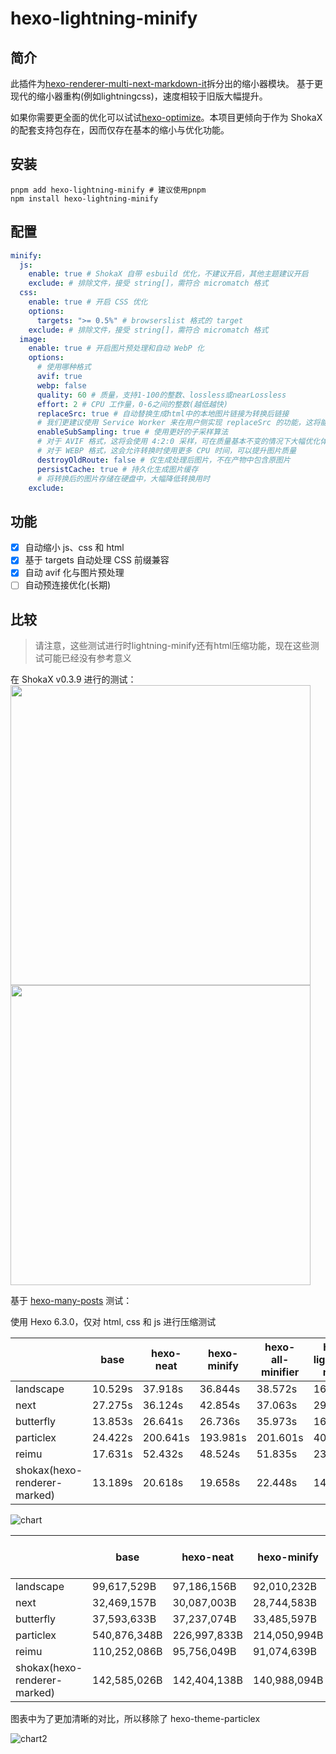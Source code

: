 # hexo-lightning-minify

## 简介

此插件为[hexo-renderer-multi-next-markdown-it](https://github.com/theme-shoka-x/hexo-renderer-multi-next-markdown-it)拆分出的缩小器模块。
基于更现代的缩小器重构(例如lightningcss)，速度相较于旧版大幅提升。

如果你需要更全面的优化可以试试[hexo-optimize](https://github.com/next-theme/hexo-optimize)。本项目更倾向于作为 ShokaX 的配套支持包存在，因而仅存在基本的缩小与优化功能。

## 安装

```shell
pnpm add hexo-lightning-minify # 建议使用pnpm
npm install hexo-lightning-minify
```

## 配置

```yaml
minify:
  js:
    enable: true # ShokaX 自带 esbuild 优化，不建议开启，其他主题建议开启
    exclude: # 排除文件，接受 string[]，需符合 micromatch 格式
  css:
    enable: true # 开启 CSS 优化
    options:
      targets: ">= 0.5%" # browserslist 格式的 target
    exclude: # 排除文件，接受 string[]，需符合 micromatch 格式
  image:
    enable: true # 开启图片预处理和自动 WebP 化
    options:
      # 使用哪种格式
      avif: true
      webp: false
      quality: 60 # 质量，支持1-100的整数、lossless或nearLossless
      effort: 2 # CPU 工作量，0-6之间的整数(越低越快)
      replaceSrc: true # 自动替换生成html中的本地图片链接为转换后链接
      # 我们更建议使用 Service Worker 来在用户侧实现 replaceSrc 的功能，这将能够以一种侵入式更小的方式实现链接替换
      enableSubSampling: true # 使用更好的子采样算法
      # 对于 AVIF 格式，这将会使用 4:2:0 采样，可在质量基本不变的情况下大幅优化体积，如果关闭则为 4:4:4 采样，
      # 对于 WEBP 格式，这会允许转换时使用更多 CPU 时间，可以提升图片质量
      destroyOldRoute: false # 仅生成处理后图片，不在产物中包含原图片
      persistCache: true # 持久化生成图片缓存
      # 将转换后的图片存储在硬盘中，大幅降低转换用时
    exclude:
```

## 功能

- [x] 自动缩小 js、css 和 html
- [x] 基于 targets 自动处理 CSS 前缀兼容
- [x] 自动 avif 化与图片预处理
- [ ] 自动预连接优化(长期)

## 比较
> 请注意，这些测试进行时lightning-minify还有html压缩功能，现在这些测试可能已经没有参考意义

在 ShokaX v0.3.9 进行的测试： \
<img src="https://github.com/theme-shoka-x/hexo-lightning-minify/assets/92242020/35a79034-28e2-461d-ac73-e74745b92f4d" width="480px">
<img src="https://github.com/theme-shoka-x/hexo-lightning-minify/assets/92242020/6a00aabd-c184-4488-ba12-5ad3bafb2848" width="480px">
<br>

基于 [hexo-many-posts](https://github.com/hexojs/hexo-many-posts) 测试：

使用 Hexo 6.3.0，仅对 html, css 和 js 进行压缩测试

|                              | base    | hexo-neat | hexo-minify | hexo-all-minifier | hexo-lightning-minify |
| :--------------------------- | ------- | --------- | ----------- | ----------------- | --------------------- |
| landscape                    | 10.529s | 37.918s   | 36.844s     | 38.572s           | 16.304s               |
| next                         | 27.275s | 36.124s   | 42.854s     | 37.063s           | 29.880s               |
| butterfly                    | 13.853s | 26.641s   | 26.736s     | 35.973s           | 16.796s               |
| particlex                    | 24.422s | 200.641s  | 193.981s    | 201.601s          | 40.478s               |
| reimu                        | 17.631s | 52.432s   | 48.524s     | 51.835s           | 23.938s               |
| shokax(hexo-renderer-marked) | 13.189s | 20.618s   | 19.658s     | 22.448s           | 14.619s               |

![chart](https://github.com/theme-shoka-x/hexo-lightning-minify/assets/92242020/e8f5a5c8-5d34-4899-81ae-20bf892e2231)

|                              | base         | hexo-neat    | hexo-minify  | hexo-all-minifier | hexo-lightning-minify |
| :--------------------------- | ------------ | ------------ | ------------ | ----------------- | --------------------- |
| landscape                    | 99,617,529B  | 97,186,156B  | 92,010,232B  | 97,184,707B       | 88,175,339B           |
| next                         | 32,469,157B  | 30,087,003B  | 28,744,583B  | 30,059,443B       | 28,020,740B           |
| butterfly                    | 37,593,633B  | 37,237,074B  | 33,485,597B  | 34,897,171B       | 35,504,670B           |
| particlex                    | 540,876,348B | 226,997,833B | 214,050,994B | 226,990,791B      | 221,896,130B          |
| reimu                        | 110,252,086B | 95,756,049B  | 91,074,639B  | 95,715,486B       | 88,088,009B           |
| shokax(hexo-renderer-marked) | 142,585,026B | 142,404,138B | 140,988,094B | 142,011,849B      | 140,457,331B          |

图表中为了更加清晰的对比，所以移除了 hexo-theme-particlex

![chart2](https://github.com/theme-shoka-x/hexo-lightning-minify/assets/49871906/4eea08d2-c51e-474b-ac16-d9e8ecb52d00)
